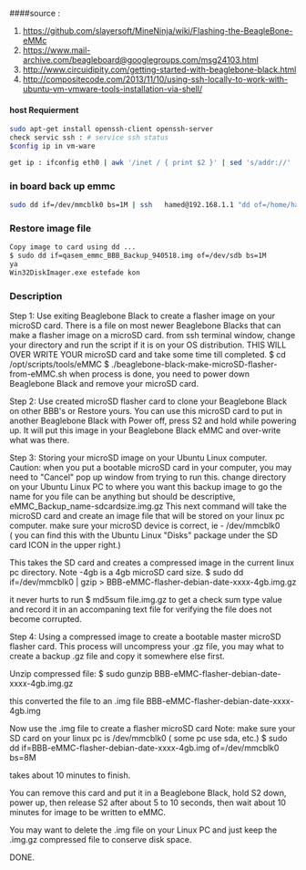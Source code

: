 
####source : 
1. https://github.com/slayersoft/MineNinja/wiki/Flashing-the-BeagleBone-eMMc
2. https://www.mail-archive.com/beagleboard@googlegroups.com/msg24103.html
3. http://www.circuidipity.com/getting-started-with-beaglebone-black.html
4. http://compositecode.com/2013/11/10/using-ssh-locally-to-work-with-ubuntu-vm-vmware-tools-installation-via-shell/


#### host Requierment
```bash
sudo apt-get install openssh-client openssh-server
check servic ssh : # service ssh status 
$config ip in vm-ware

get ip : ifconfig eth0 | awk '/inet / { print $2 }' | sed 's/addr://'

```
### in board back up emmc
```bash
sudo dd if=/dev/mmcblk0 bs=1M | ssh   hamed@192.168.1.1 "dd of=/home/hamed/a12/qasem_emmc_BBB_Backup_940518.img bs=1M"
```
### Restore image file
```bash
Copy image to card using dd ...
$ sudo dd if=qasem_emmc_BBB_Backup_940518.img of=/dev/sdb bs=1M
ya 
Win32DiskImager.exe estefade kon 
```
### Description

Step 1:  Use exiting Beaglebone Black to create a flasher image on your 
microSD card.
There is a file on most newer Beaglebone Blacks that can make a flasher 
image on a microSD card.
from ssh terminal window, change your directory and run the script if it is 
on your OS distribution.
THIS WILL OVER WRITE YOUR microSD card and take some time till completed.
$ cd /opt/scripts/tools/eMMC
$ ./beaglebone-black-make-microSD-flasher-from-eMMC.sh
when process is done, you need to power down Beaglebone Black and remove 
your microSD card.

Step 2:  Use created microSD flasher card to clone your Beaglebone Black on 
other BBB's or Restore yours.
You can use this microSD card to put in another Beaglebone Black with Power 
off, press S2 and hold 
while powering up.  It will put this image in your Beaglebone Black eMMC 
and over-write what was there.

Step 3:  Storing your microSD image on your Ubuntu Linux computer.
Caution:  when you put a bootable microSD card in your computer, you may 
need to "Cancel" pop up window from trying to run this.
change directory on your Ubuntu Linux PC to where you want this backup 
image to go
the name for you file can be anything but should be descriptive,  
eMMC_Backup_name-sdcardsize.img.gz
This next command will take the microSD card and create an image file that 
will be stored on your linux pc computer.
make sure your microSD device is correct, ie - /dev/mmcblk0   
( you can find this with the Ubuntu Linux "Disks" package under the SD card 
ICON in the upper right.)

This takes the SD card and creates a compressed image in the current linux 
pc directory. Note -4gb is a 4gb microSD card size.
$ sudo dd if=/dev/mmcblk0 | gzip > 
BBB-eMMC-flasher-debian-date-xxxx-4gb.img.gz 

it never hurts to run $ md5sum file.img.gz to get a check sum type value 
and record it in an accompaning text file for 
verifying the file does not become corrupted.

Step 4: Using a compressed image to create a bootable master microSD 
flasher card.
This process will uncompress your .gz file,  you may what to create a 
backup .gz file and copy it somewhere else first.

Unzip compressed file:
$ sudo gunzip BBB-eMMC-flasher-debian-date-xxxx-4gb.img.gz 

this converted the file to an .img file 
BBB-eMMC-flasher-debian-date-xxxx-4gb.img

Now use the .img file to create a flasher microSD card
Note: make sure your SD card on your linux pc is /dev/mmcblk0   ( some pc 
use sda, etc.)
$ sudo dd if=BBB-eMMC-flasher-debian-date-xxxx-4gb.img of=/dev/mmcblk0 bs=8M

takes about 10 minutes to finish.

You can remove this card and put it in a Beaglebone Black, hold S2 down, 
power up, then 
release S2 after about 5 to 10 seconds, then wait about 10 minutes for 
image to be written to eMMC.

You may want to delete the .img file on your Linux PC and just keep the 
.img.gz compressed file to conserve disk space.

DONE.
